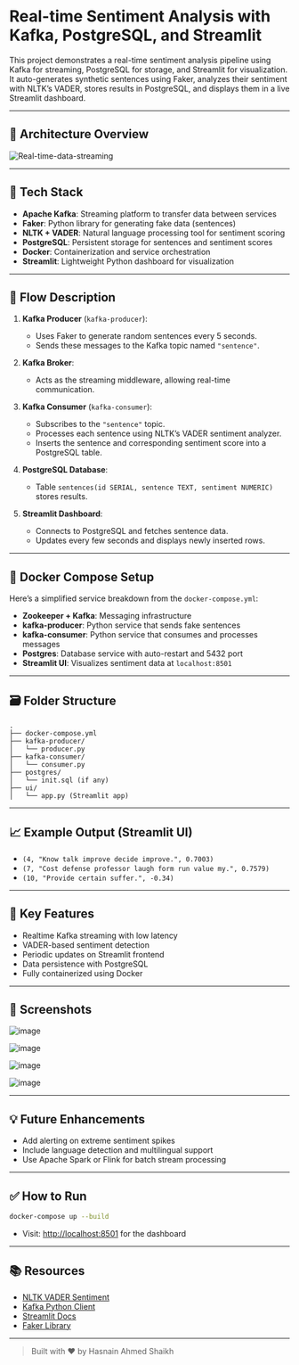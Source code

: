 
# Real-time Sentiment Analysis with Kafka, PostgreSQL, and Streamlit

This project demonstrates a real-time sentiment analysis pipeline using Kafka for streaming, PostgreSQL for storage, and Streamlit for visualization. It auto-generates synthetic sentences using Faker, analyzes their sentiment with NLTK’s VADER, stores results in PostgreSQL, and displays them in a live Streamlit dashboard.

---

## 📌 Architecture Overview

![Real-time-data-streaming](https://github.com/user-attachments/assets/87be77f7-4c23-4aae-a769-38606a95771b)

---

## 🔧 Tech Stack

- **Apache Kafka**: Streaming platform to transfer data between services
- **Faker**: Python library for generating fake data (sentences)
- **NLTK + VADER**: Natural language processing tool for sentiment scoring
- **PostgreSQL**: Persistent storage for sentences and sentiment scores
- **Docker**: Containerization and service orchestration
- **Streamlit**: Lightweight Python dashboard for visualization

---

## 🚀 Flow Description

1. **Kafka Producer** (`kafka-producer`):
   - Uses Faker to generate random sentences every 5 seconds.
   - Sends these messages to the Kafka topic named `"sentence"`.

2. **Kafka Broker**:
   - Acts as the streaming middleware, allowing real-time communication.

3. **Kafka Consumer** (`kafka-consumer`):
   - Subscribes to the `"sentence"` topic.
   - Processes each sentence using NLTK’s VADER sentiment analyzer.
   - Inserts the sentence and corresponding sentiment score into a PostgreSQL table.

4. **PostgreSQL Database**:
   - Table `sentences(id SERIAL, sentence TEXT, sentiment NUMERIC)` stores results.

5. **Streamlit Dashboard**:
   - Connects to PostgreSQL and fetches sentence data.
   - Updates every few seconds and displays newly inserted rows.

---

## 🐳 Docker Compose Setup

Here’s a simplified service breakdown from the `docker-compose.yml`:

- **Zookeeper + Kafka**: Messaging infrastructure
- **kafka-producer**: Python service that sends fake sentences
- **kafka-consumer**: Python service that consumes and processes messages
- **Postgres**: Database service with auto-restart and 5432 port
- **Streamlit UI**: Visualizes sentiment data at `localhost:8501`

---

## 🗃️ Folder Structure

```
.
├── docker-compose.yml
├── kafka-producer/
│   └── producer.py
├── kafka-consumer/
│   └── consumer.py
├── postgres/
│   └── init.sql (if any)
├── ui/
│   └── app.py (Streamlit app)
```

---

## 📈 Example Output (Streamlit UI)

- `(4, "Know talk improve decide improve.", 0.7003)`
- `(7, "Cost defense professor laugh form run value my.", 0.7579)`
- `(10, "Provide certain suffer.", -0.34)`

---

## 🧠 Key Features

- Realtime Kafka streaming with low latency
- VADER-based sentiment detection
- Periodic updates on Streamlit frontend
- Data persistence with PostgreSQL
- Fully containerized using Docker

---

## 📸 Screenshots




![image](https://github.com/user-attachments/assets/ad0ffc52-eb89-4eed-9b2e-00f453d0d25b)

![image](https://github.com/user-attachments/assets/4c04421b-eba4-4994-a50c-b497a07b5c93)

![image](https://github.com/user-attachments/assets/dff0912f-7c0c-4f92-9fba-b33856ef3d8f)

![image](https://github.com/user-attachments/assets/35c35e36-e974-4d4e-8795-af157d77f252)


---

## 💡 Future Enhancements

- Add alerting on extreme sentiment spikes
- Include language detection and multilingual support
- Use Apache Spark or Flink for batch stream processing

---

## ✅ How to Run

```bash
docker-compose up --build
```

- Visit: [http://localhost:8501](http://localhost:8501) for the dashboard

---

## 📚 Resources

- [NLTK VADER Sentiment](https://github.com/cjhutto/vaderSentiment)
- [Kafka Python Client](https://kafka-python.readthedocs.io/)
- [Streamlit Docs](https://docs.streamlit.io/)
- [Faker Library](https://faker.readthedocs.io/)

---

> Built with ❤️ by Hasnain Ahmed Shaikh
